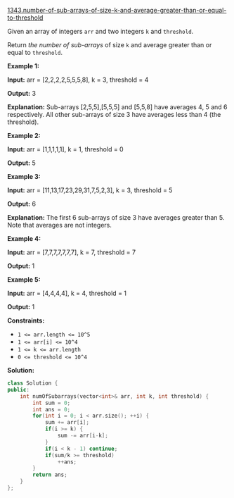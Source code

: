 [1343.number-of-sub-arrays-of-size-k-and-average-greater-than-or-equal-to-threshold](https://leetcode.com/problems/number-of-sub-arrays-of-size-k-and-average-greater-than-or-equal-to-threshold/)  

Given an array of integers `arr` and two integers `k` and `threshold`.

Return _the number of sub-arrays_ of size `k` and average greater than or equal to `threshold`.

**Example 1:**

  
**Input:** arr = \[2,2,2,2,5,5,5,8\], k = 3, threshold = 4
  
**Output:** 3
  
**Explanation:** Sub-arrays \[2,5,5\],\[5,5,5\] and \[5,5,8\] have averages 4, 5 and 6 respectively. All other sub-arrays of size 3 have averages less than 4 (the threshold).
  

**Example 2:**

  
**Input:** arr = \[1,1,1,1,1\], k = 1, threshold = 0
  
**Output:** 5
  

**Example 3:**

  
**Input:** arr = \[11,13,17,23,29,31,7,5,2,3\], k = 3, threshold = 5
  
**Output:** 6
  
**Explanation:** The first 6 sub-arrays of size 3 have averages greater than 5. Note that averages are not integers.
  

**Example 4:**

  
**Input:** arr = \[7,7,7,7,7,7,7\], k = 7, threshold = 7
  
**Output:** 1
  

**Example 5:**

  
**Input:** arr = \[4,4,4,4\], k = 4, threshold = 1
  
**Output:** 1
  

**Constraints:**

*   `1 <= arr.length <= 10^5`
*   `1 <= arr[i] <= 10^4`
*   `1 <= k <= arr.length`
*   `0 <= threshold <= 10^4`  



**Solution:**  

```cpp
class Solution {
public:
    int numOfSubarrays(vector<int>& arr, int k, int threshold) {
        int sum = 0;
        int ans = 0;
        for(int i = 0; i < arr.size(); ++i) {
            sum += arr[i];
            if(i >= k) {
                sum -= arr[i-k];
            }
            if(i < k - 1) continue;
            if(sum/k >= threshold)
                ++ans;
        }
        return ans;
    }
};
```
      